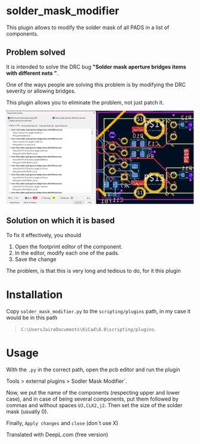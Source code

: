 # solder_mask_modifier
This plugin allows to modify the solder mask of all PADS in a list of components.

## Problem solved
It is intended to solve the DRC bug **"Solder mask aperture bridges items with different nets ”**. 

One of the ways people are solving this problem is by modifying the DRC severity or allowing bridges.

This plugin allows you to eliminate the problem, not just patch it.

![](img/image.png)

## Solution on which it is based
To fix it effectively, you should
1. Open the footprint editor of the component.
2. In the editor, modify each one of the pads.
3. Save the change

The problem, is that this is very long and tedious to do, for it this plugin

# Installation
Copy `solder_mask_modifier.py` to the `scripting/plugins` path, in my case it would be in this path

> `C:\UsersJairoDocuments\KiCad\8.0\scripting/plugins`.

# Usage
With the `.py` in the correct path, open the pcb editor and run the plugin

Tools > external plugins > Sodler Mask Modifier`.

Now, we put the name of the components (respecting upper and lower case), and in case of being several components, put them followed by commas and without spaces `U3,CLK2,j2`. Then set the size of the solder mask (usually 0).

Finally, `Apply changes` and `close` (don`t use X)

Translated with DeepL.com (free version)
